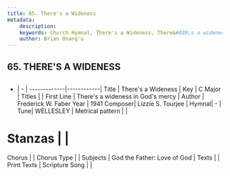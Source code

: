 ```yaml
---
title: 65. There's a Wideness
metadata:
    description: 
    keywords: Church Hymnal, There's a Wideness, There&#039;s a wideness in God&#039;s mercy, 
    author: Brian Onang'o
---
```



## 65. THERE'S A WIDENESS

```txt

```

- |   -  |
-------------|------------|
Title | There's a Wideness |
Key | C Major |
Titles |  |
First Line | There&#039;s a wideness in God&#039;s mercy |
Author | Frederick W. Faber
Year | 1941
Composer| Lizzie S. Tourjee |
Hymnal|  - |
Tune| WELLESLEY |
Metrical pattern | |
# Stanzas |  |
Chorus |  |
Chorus Type |  |
Subjects | God the Father: Love of God |
Texts |  |
Print Texts | 
Scripture Song |  |
  
